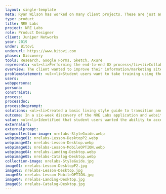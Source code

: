 ```yaml
---
layout: single-template
meta: Ryan Wilson has worked on many client projects. These are just an example of some of the excellent product design work that he could do on your project.
type: product
title: NRE Labs
project: NRE Labs
role: Product Designer
client: Juniper Networks
year: 2019
under: Bitovi
underurl: https://www.bitovi.com
phases: Discovery
tools: Research, Google Forms, Sketch, Axure
represents: <ul><li>Performing the end-to-end UX process</li><li>Collaborating with stakeholders and teams</li><li>My focus on creating user-centered products</li><li>Performing user surveys, interviews and observations</li><li>User testing in person and remotely</li><li>Prototyping in Axure</li><li>Creating a living style guide in HTML and CSS (SCSS)</li></ul>
overview: The client wanted to improve their information/marketing site as well their application, an existing product that helps users train to be Network Reliability Engineers (NREs). I engaged with the client starting with a Discovery phase, documented here. <br><br> I performed user interviews, two different heuristic analyses, a user flow review, an aesthetic review, and a responsive design audit.
problemstatement: <ul><li>Student users want to take training using their mobile device</li><li>Trainer users want to offer multiple environments for students to test in</li><li>The stakeholder wanted to combine their marketing and training sites into a perceived single experience</li></ul>
users:
webppersona:
persona:
constraints:
process:
processdoc:
processdocprompt:
solutions: <ul><li>Created a basic living style guide to transition and conform marketing and training sites towards</li> <li>Identified the need for an in-depth accessibility (a11y) review</li> <li>Created issues and solutions for fixing the website responsive design</li> <li>Made a strong recommendation for performance improvements</li> <li>Offered recommendations for improvements of the training application based on review and user feedback</li> <li>Created concepts for a mobile training layout</li> </ul>
outcome: In a six-week discovery of the NRE Labs application and website were able to come back with an actionable list of requirements to for a refinement phase, including 40+ points for refining the product in the next phase, high-level website design concepts and aesthetic design requirements including.
value: <ul><li>Identified that student users wanted the ability to access NRE Labs courses on mobile devices, allowing people to take courses when they have available time (e.g. during a train commute)</li> <li>Created design concepts for mobile training layouts</li> <li>Provided recommendations and designed concepts to be able to have the ability to have multiple resource tabs open for a course, decreasing screen real estate and streamlining training</li> <li>Created a uniform look and feel across entire NRE Labs infrastructure, visually reassuring users that they are still within the same product</li> </ul>
externalurl:
externalprompt:
webpcollection-image: nrelabs-StyleGuide.webp
webpimage01: nrelabs-Lesson-DesktopP2.webp
webpimage02: nrelabs-Lesson-Desktop.webp
webpimage03: nrelabs-Lesson-MobileOPTION.webp
webpimage04: nrelabs-Landing-Desktop.webp
webpimage05: nrelabs-Catalog-Desktop.webp
collection-image: nrelabs-StyleGuide.jpg
image01: nrelabs-Lesson-DesktopP2.jpg
image02: nrelabs-Lesson-Desktop.jpg
image03: nrelabs-Lesson-MobileOPTION.jpg
image04: nrelabs-Landing-Desktop.jpg
image05: nrelabs-Catalog-Desktop.jpg
---
```

